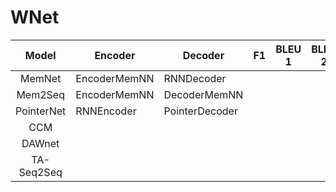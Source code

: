 # WNet

| Model        | Encoder | Decoder | F1           | BLEU 1       | BLEU 2       |
| :----------: | ------------ | ------------ | :----------: |:----------:|:---------------:|
| MemNet | EncoderMemNN | RNNDecoder |  |||
| Mem2Seq | EncoderMemNN | DecoderMemNN |  |||
| PointerNet | RNNEncoder | PointerDecoder | |||
| CCM | | | |||
| DAWnet | | | |||
| TA-Seq2Seq | | | |||

